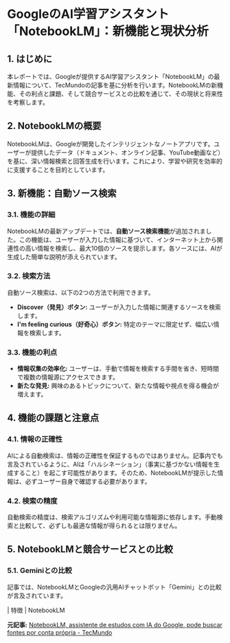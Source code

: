 # GoogleのAI学習アシスタント「NotebookLM」：新機能と現状分析

## 1. はじめに

本レポートでは、Googleが提供するAI学習アシスタント「NotebookLM」の最新情報について、TecMundoの記事を基に分析を行います。NotebookLMの新機能、その利点と課題、そして競合サービスとの比較を通じて、その現状と将来性を考察します。

## 2. NotebookLMの概要

NotebookLMは、Googleが開発したインテリジェントなノートアプリです。ユーザーが提供したデータ（ドキュメント、オンライン記事、YouTube動画など）を基に、深い情報検索と回答生成を行います。これにより、学習や研究を効率的に支援することを目的としています。

## 3. 新機能：自動ソース検索

### 3.1. 機能の詳細

NotebookLMの最新アップデートでは、**自動ソース検索機能**が追加されました。この機能は、ユーザーが入力した情報に基づいて、インターネット上から関連性の高い情報を検索し、最大10個のソースを提示します。各ソースには、AIが生成した簡単な説明が添えられています。

### 3.2. 検索方法

自動ソース検索は、以下の2つの方法で利用できます。

* **Discover（発見）ボタン:** ユーザーが入力した情報に関連するソースを検索します。
* **I'm feeling curious（好奇心）ボタン:** 特定のテーマに限定せず、幅広い情報を検索します。

### 3.3. 機能の利点

* **情報収集の効率化:** ユーザーは、手動で情報を検索する手間を省き、短時間で複数の情報源にアクセスできます。
* **新たな発見:** 興味のあるトピックについて、新たな情報や視点を得る機会が増えます。

## 4. 機能の課題と注意点

### 4.1. 情報の正確性

AIによる自動検索は、情報の正確性を保証するものではありません。記事内でも言及されているように、AIは「ハルシネーション」（事実に基づかない情報を生成すること）を起こす可能性があります。そのため、NotebookLMが提示した情報は、必ずユーザー自身で確認する必要があります。

### 4.2. 検索の精度

自動検索の精度は、検索アルゴリズムや利用可能な情報源に依存します。手動検索と比較して、必ずしも最適な情報が得られるとは限りません。

## 5. NotebookLMと競合サービスとの比較

### 5.1. Geminiとの比較

記事では、NotebookLMとGoogleの汎用AIチャットボット「Gemini」との比較が言及されています。

| 特徴 | NotebookLM 

**元記事:** [NotebookLM, assistente de estudos com IA do Google, pode buscar fontes por conta própria - TecMundo](https://www.tecmundo.com.br/internet/403776-notebooklm-assistente-de-estudos-com-ia-do-google-pode-buscar-fontes-por-conta-propria.htm)
